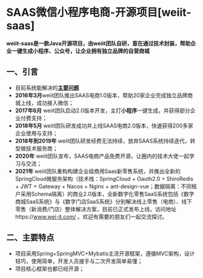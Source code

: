 
# SAAS微信小程序电商-开源项目[weiit-saas]

**weiit-saas是一款Java开源项目，由weiit团队自研，意在通过技术封装，帮助企业一键生成小程序、公众号，让企业拥有独立品牌的自营商城**



    
## 一、引言

 -  目前系统能解决的[**主要问题**](https://my.oschina.net/oyxm0/blog/4776398)
 -  **2016年3月**weiit团队推出SAAS电商1.0版本，帮助20家企业完成独立品牌商城上线，成功接入微信；
 -  **2017年6月** weiit团队启动2.0版本开发，主打**小程序**一键生成，并获得部分企业付费支持；
 -  **2018年5月** weiit团队研发成功并上线SAAS电商2.0版本，快速获得200多家企业使用与支持；
 -  **2018年到2019年** weiit团队研发经费无法持续，放弃SAAS系统持续迭代，转型做技术服务商；
 -  **2020年** weiit团队宣布，SAAS电商产品免费开源，让圈内的技术大佬一起学习与交流；
 -  **2021年** weiit团队重构构建企业级商用Saas新零售系统，并推出全新的SpringCloud微服务架构（技术栈：SpringCloud + Oauth2.0 + ShiroRedis + JWT + Gateway + Nacos + Nginx + ant-design-vue；数据隔离：不同租户采用Schema隔离）的商业2.0版本，全新数字化零售SaaS系统包括《数字商城SaaS系统》与《数字门店SaaS系统》分别解决线上零售（电商）、线下零售（新消费/门店）整体解决方案，目前已正式发布上线，访问地址https://www.wei-it.com/ 。欢迎有需要的朋友们一起交流探讨。
 
 

## 二、主要特点

 - 项目采用Spring+SpringMVC+Mybatis主流开源框架，遵循MVC架构，设计轻巧，使用简单，开发人员接手与二次开发简单易懂；
 - 项目核心框架也都已经开源；



 
 



